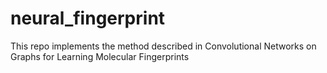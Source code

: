 # neural_fingerprint
This repo implements the method described in Convolutional Networks on Graphs for Learning Molecular Fingerprints
